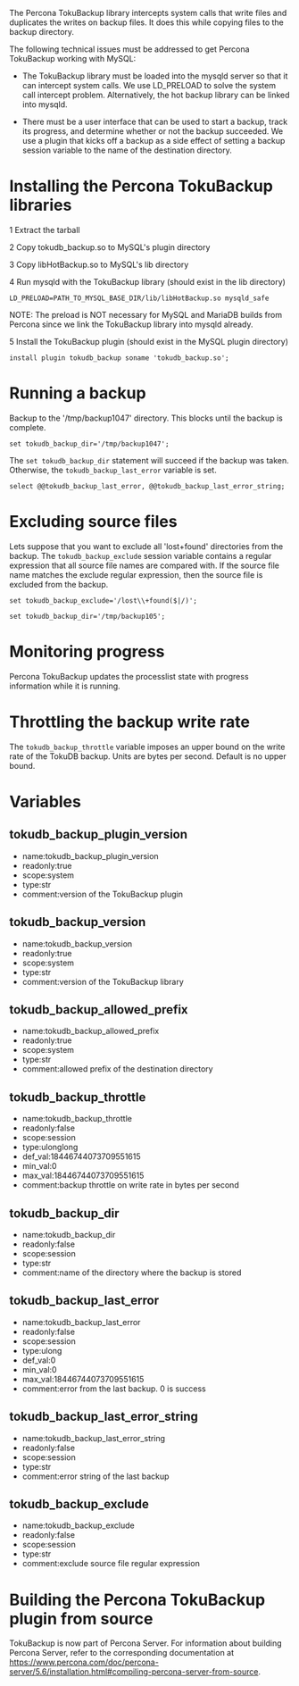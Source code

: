 The Percona TokuBackup library intercepts system calls that write files and duplicates the writes on backup files. It does this while copying files to the backup directory.

The following technical issues must be addressed to get Percona TokuBackup working with MySQL:

* The TokuBackup library must be loaded into the mysqld server so that it can intercept system calls.  We use LD_PRELOAD to solve the system call intercept problem.  Alternatively, the hot backup library can be linked into mysqld.

* There must be a user interface that can be used to start a backup, track its progress, and determine whether or not the backup succeeded.  We use a plugin that kicks off a backup as a side effect of setting a backup session variable to the name of the destination directory.

# Installing the Percona TokuBackup libraries

1 Extract the tarball

2 Copy tokudb_backup.so to MySQL's plugin directory

3 Copy libHotBackup.so to MySQL's lib directory

4 Run mysqld with the TokuBackup library (should exist in the lib directory)
```
LD_PRELOAD=PATH_TO_MYSQL_BASE_DIR/lib/libHotBackup.so mysqld_safe
```
NOTE: The preload is NOT necessary for MySQL and MariaDB builds from Percona since we link the TokuBackup library into mysqld already.

5 Install the TokuBackup plugin (should exist in the MySQL plugin directory)
```
install plugin tokudb_backup soname 'tokudb_backup.so';
````

# Running a backup

Backup to the '/tmp/backup1047' directory.  This blocks until the backup is complete.
```
set tokudb_backup_dir='/tmp/backup1047';
```
The ```set tokudb_backup_dir``` statement will succeed if the backup was taken.  Otherwise, the ```tokudb_backup_last_error``` variable is set.

```
select @@tokudb_backup_last_error, @@tokudb_backup_last_error_string;
```

# Excluding source files

Lets suppose that you want to exclude all 'lost+found' directories from the backup.  The ```tokudb_backup_exclude``` session variable contains a regular expression that all source file names are compared with.  If the source file name matches the exclude regular expression, then the source file is excluded from the backup.
```
set tokudb_backup_exclude='/lost\\+found($|/)';
```
```
set tokudb_backup_dir='/tmp/backup105';
```

# Monitoring progress

Percona TokuBackup updates the processlist state with progress information while it is running.

# Throttling the backup write rate

The ```tokudb_backup_throttle``` variable imposes an upper bound on the write rate of the TokuDB backup.  Units are bytes per second.  Default is no upper bound.

# Variables

## tokudb_backup_plugin_version
* name:tokudb_backup_plugin_version
* readonly:true
* scope:system
* type:str
* comment:version of the TokuBackup plugin

## tokudb_backup_version
* name:tokudb_backup_version
* readonly:true
* scope:system
* type:str
* comment:version of the TokuBackup library

## tokudb_backup_allowed_prefix
* name:tokudb_backup_allowed_prefix
* readonly:true
* scope:system
* type:str
* comment:allowed prefix of the destination directory

## tokudb_backup_throttle
* name:tokudb_backup_throttle
* readonly:false
* scope:session
* type:ulonglong
* def_val:18446744073709551615
* min_val:0
* max_val:18446744073709551615
* comment:backup throttle on write rate in bytes per second

## tokudb_backup_dir
* name:tokudb_backup_dir
* readonly:false
* scope:session
* type:str
* comment:name of the directory where the backup is stored

## tokudb_backup_last_error
* name:tokudb_backup_last_error
* readonly:false
* scope:session
* type:ulong
* def_val:0
* min_val:0
* max_val:18446744073709551615
* comment:error from the last backup. 0 is success

## tokudb_backup_last_error_string
* name:tokudb_backup_last_error_string
* readonly:false
* scope:session
* type:str
* comment:error string of the last backup

## tokudb_backup_exclude
* name:tokudb_backup_exclude
* readonly:false
* scope:session
* type:str
* comment:exclude source file regular expression

# Building the Percona TokuBackup plugin from source

TokuBackup is now part of Percona Server. For information about building Percona Server, refer to the corresponding documentation at https://www.percona.com/doc/percona-server/5.6/installation.html#compiling-percona-server-from-source.
